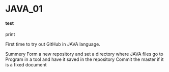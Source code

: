 # JAVA_01
#### test

print

First time to try out GitHub in JAVA language.

Summery
  Form a new repository and set a directory where JAVA files go to
  Program in a tool and have it saved in the repository
  Commit the master if it is a fixed document
